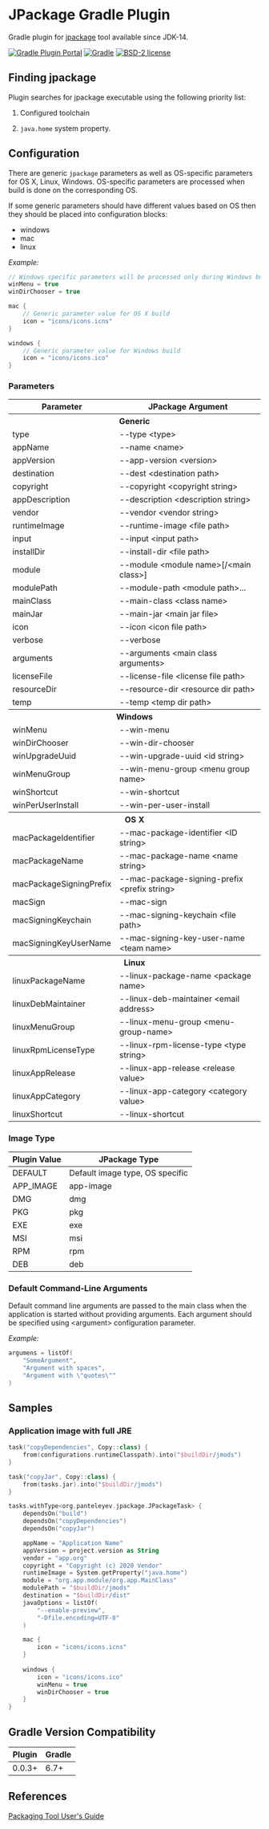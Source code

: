 # JPackage Gradle Plugin

Gradle plugin for [jpackage](https://openjdk.java.net/jeps/343) tool available since JDK-14.

[![Gradle Plugin Portal](https://img.shields.io/maven-metadata/v/https/plugins.gradle.org/m2/org/panteleyev/jpackageplugin/org.panteleyev.jpackageplugin.gradle.plugin/maven-metadata.xml.svg?label=Gradle%20Plugin)](https://plugins.gradle.org/plugin/org.panteleyev.jpackageplugin)
[![Gradle](https://img.shields.io/badge/Gradle-6.7%2B-green)](https://gradle.org/)
[![BSD-2 license](https://img.shields.io/badge/License-BSD--2-informational.svg)](LICENSE)

## Finding jpackage

Plugin searches for jpackage executable using the following priority list:

1. Configured toolchain

2. ```java.home``` system property.

## Configuration

There are generic ```jpackage``` parameters as well as OS-specific parameters for OS X, Linux, Windows.
OS-specific parameters are processed when build is done on the corresponding OS.

If some generic parameters should have different values based on OS then they should be placed into configuration blocks:

* windows
* mac
* linux

*Example:*

```kotlin
// Windows specific parameters will be processed only during Windows build
winMenu = true
winDirChooser = true

mac {
    // Generic parameter value for OS X build
    icon = "icons/icons.icns"
}

windows {
    // Generic parameter value for Windows build
    icon = "icons/icons.ico"
}
```

### Parameters

<table>
<tr><th>Parameter</th><th>JPackage Argument</th></tr>
<tr><th colspan="2">Generic</th></tr>
<tr><td>type</td><td>--type &lt;type></td></tr>
<tr><td>appName</td><td>--name &lt;name></td></tr>
<tr><td>appVersion</td><td>--app-version &lt;version></td></tr>
<tr><td>destination</td><td>--dest &lt;destination path></td></tr>
<tr><td>copyright</td><td>--copyright &lt;copyright string></td></tr>
<tr><td>appDescription</td><td>--description &lt;description string></td></tr>
<tr><td>vendor</td><td>--vendor &lt;vendor string></td></tr>
<tr><td>runtimeImage</td><td>--runtime-image &lt;file path></td></tr>
<tr><td>input</td><td>--input &lt;input path></td></tr>
<tr><td>installDir</td><td>--install-dir &lt;file path></td></tr>
<tr><td>module</td><td>--module &lt;module name>[/&lt;main class>]</td></tr>
<tr><td>modulePath</td><td>--module-path &lt;module path>...</td></tr>
<tr><td>mainClass</td><td>--main-class &lt;class name></td></tr>
<tr><td>mainJar</td><td>--main-jar &lt;main jar file></td></tr>
<tr><td>icon</td><td>--icon &lt;icon file path></td></tr>
<tr><td>verbose</td><td>--verbose</td></tr>
<tr><td>arguments</td><td>--arguments &lt;main class arguments></td></tr>
<tr><td>licenseFile</td><td>--license-file &lt;license file path></td></tr>
<tr><td>resourceDir</td><td>--resource-dir &lt;resource dir path></td></tr>
<tr><td>temp</td><td>--temp &lt;temp dir path></td></tr>

<tr><th colspan="2">Windows</th></tr>
<tr><td>winMenu</td><td>--win-menu</td></tr>
<tr><td>winDirChooser</td><td>--win-dir-chooser</td></tr>
<tr><td>winUpgradeUuid</td><td>--win-upgrade-uuid &lt;id string></td></tr>
<tr><td>winMenuGroup</td><td>--win-menu-group &lt;menu group name></td></tr>
<tr><td>winShortcut</td><td>--win-shortcut</td></tr>
<tr><td>winPerUserInstall</td><td>--win-per-user-install</td></tr>

<tr><th colspan="2">OS X</th></tr>
<tr><td>macPackageIdentifier</td><td>--mac-package-identifier &lt;ID string></td></tr>
<tr><td>macPackageName</td><td>--mac-package-name &lt;name string></td></tr>
<tr><td>macPackageSigningPrefix</td><td>--mac-package-signing-prefix &lt;prefix string></td></tr>
<tr><td>macSign</td><td>--mac-sign</td></tr>
<tr><td>macSigningKeychain</td><td>--mac-signing-keychain &lt;file path></td></tr>
<tr><td>macSigningKeyUserName</td><td>--mac-signing-key-user-name &lt;team name></td></tr>

<tr><th colspan="2">Linux</th></tr>
<tr><td>linuxPackageName</td><td>--linux-package-name &lt;package name></td></tr>
<tr><td>linuxDebMaintainer</td><td>--linux-deb-maintainer &lt;email address></td></tr>
<tr><td>linuxMenuGroup</td><td>--linux-menu-group &lt;menu-group-name></td></tr>
<tr><td>linuxRpmLicenseType</td><td>--linux-rpm-license-type &lt;type string></td></tr>
<tr><td>linuxAppRelease</td><td>--linux-app-release &lt;release value></td></tr>
<tr><td>linuxAppCategory</td><td>--linux-app-category &lt;category value></td></tr>
<tr><td>linuxShortcut</td><td>--linux-shortcut</td></tr>

</table>

### Image Type

|Plugin Value|JPackage Type|
|---|---|
|DEFAULT|Default image type, OS specific|
|APP_IMAGE|app-image|
|DMG|dmg|
|PKG|pkg|
|EXE|exe|
|MSI|msi|
|RPM|rpm|
|DEB|deb|

### Default Command-Line Arguments

Default command line arguments are passed to the main class when the application is started without providing arguments.
Each argument should be specified using &lt;argument> configuration parameter.

_Example:_

```kotlin
argumens = listOf(
    "SomeArgument",
    "Argument with spaces",
    "Argument with \"quotes\""
)
```

## Samples

### Application image with full JRE

```kotlin
task("copyDependencies", Copy::class) {
    from(configurations.runtimeClasspath).into("$buildDir/jmods")
}

task("copyJar", Copy::class) {
    from(tasks.jar).into("$buildDir/jmods")
}

tasks.withType<org.panteleyev.jpackage.JPackageTask> {
    dependsOn("build")
    dependsOn("copyDependencies")
    dependsOn("copyJar")

    appName = "Application Name"
    appVersion = project.version as String
    vendor = "app.org"
    copyright = "Copyright (c) 2020 Vendor"
    runtimeImage = System.getProperty("java.home")
    module = "org.app.module/org.app.MainClass"
    modulePath = "$buildDir/jmods"
    destination = "$buildDir/dist"
    javaOptions = listOf(
        "--enable-preview",
        "-Dfile.encoding=UTF-8"
    )

    mac {
        icon = "icons/icons.icns"
    }
    
    windows {
        icon = "icons/icons.ico"
        winMenu = true
        winDirChooser = true
    }
}
```

## Gradle Version Compatibility

| Plugin | Gradle |
|---|---|
|0.0.3+|6.7+|

## References

[Packaging Tool User's Guide](https://docs.oracle.com/en/java/javase/15/jpackage/packaging-tool-user-guide.pdf)
